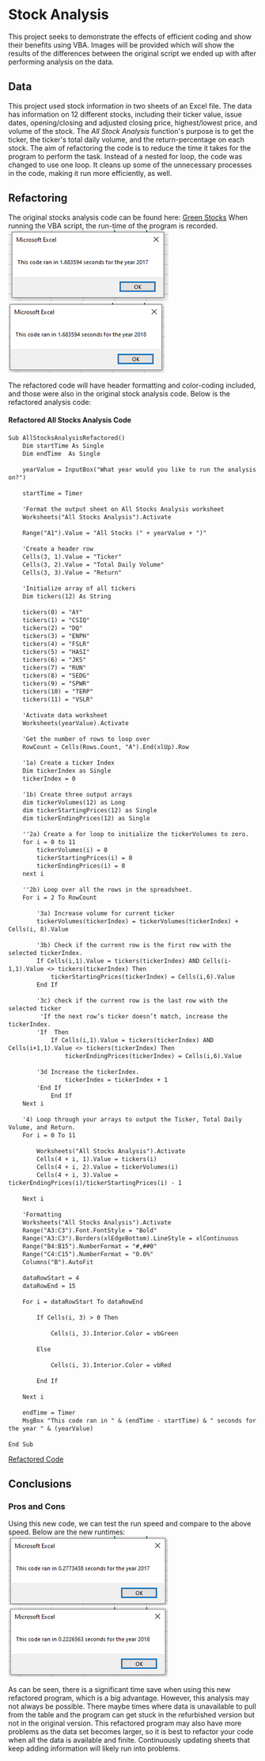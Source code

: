 # Stock Analysis
  This project seeks to demonstrate the effects of efficient coding and show their benefits using VBA. Images will be provided which will show the results of the differences between the original script we ended up with after performing analysis on the data.

## Data
  This project used stock information in two sheets of an Excel file. The data has information on 12 different stocks, including their ticker value, issue dates, opening/closing and adjusted closing price, highest/lowest price, and volume of the stock. The _All Stock Analysis_ function's purpose is to get the ticker, the ticker's total daily volume, and the return-percentage on each stock. The aim of refactoring the code is to reduce the time it takes for the program to perform the task. Instead of a nested for loop, the code was changed to use one loop. It cleans up some of the unnecessary processes in the code, making it run more efficiently, as well.

## Refactoring
The original stocks analysis code can be found here: [Green Stocks](https://github.com/zhangkevq/stock-analysis/blob/main/green_stocks.xlsm)
When running the VBA script, the run-time of the program is recorded.
![2017 Analysis](https://github.com/zhangkevq/stock-analysis/blob/main/runtime_2017_analysis1.png) ![2018 Analysis](https://github.com/zhangkevq/stock-analysis/blob/main/runtime_2018_analysis1.png)

The refactored code will have header formatting and color-coding included, and those were also in the original stock analysis code. Below is the refactored analysis code:

#### Refactored All Stocks Analysis Code
```
Sub AllStocksAnalysisRefactored()
    Dim startTime As Single
    Dim endTime  As Single

    yearValue = InputBox("What year would you like to run the analysis on?")

    startTime = Timer
    
    'Format the output sheet on All Stocks Analysis worksheet
    Worksheets("All Stocks Analysis").Activate
    
    Range("A1").Value = "All Stocks (" + yearValue + ")"
    
    'Create a header row
    Cells(3, 1).Value = "Ticker"
    Cells(3, 2).Value = "Total Daily Volume"
    Cells(3, 3).Value = "Return"

    'Initialize array of all tickers
    Dim tickers(12) As String
    
    tickers(0) = "AY"
    tickers(1) = "CSIQ"
    tickers(2) = "DQ"
    tickers(3) = "ENPH"
    tickers(4) = "FSLR"
    tickers(5) = "HASI"
    tickers(6) = "JKS"
    tickers(7) = "RUN"
    tickers(8) = "SEDG"
    tickers(9) = "SPWR"
    tickers(10) = "TERP"
    tickers(11) = "VSLR"
    
    'Activate data worksheet
    Worksheets(yearValue).Activate
    
    'Get the number of rows to loop over
    RowCount = Cells(Rows.Count, "A").End(xlUp).Row
    
    '1a) Create a ticker Index
    Dim tickerIndex as Single
    tickerIndex = 0

    '1b) Create three output arrays   
    dim tickerVolumes(12) as Long
    dim tickerStartingPrices(12) as Single
    dim tickerEndingPrices(12) as Single
    
    ''2a) Create a for loop to initialize the tickerVolumes to zero. 
    for i = 0 to 11
        tickerVolumes(i) = 0
        tickerStartingPrices(i) = 0
        tickerEndingPrices(i) = 0
    next i

    ''2b) Loop over all the rows in the spreadsheet. 
    For i = 2 To RowCount

        '3a) Increase volume for current ticker
        tickerVolumes(tickerIndex) = tickerVolumes(tickerIndex) + Cells(i, 8).Value
        
        '3b) Check if the current row is the first row with the selected tickerIndex.
        If Cells(i,1).Value = tickers(tickerIndex) AND Cells(i-1,1).Value <> tickers(tickerIndex) Then
            tickerStartingPrices(tickerIndex) = Cells(i,6).Value
        End If
        
        '3c) check if the current row is the last row with the selected ticker
         'If the next row’s ticker doesn’t match, increase the tickerIndex.
        'If  Then
            If Cells(i,1).Value = tickers(tickerIndex) AND Cells(i+1,1).Value <> tickers(tickerIndex) Then
                tickerEndingPrices(tickerIndex) = Cells(i,6).Value

        '3d Increase the tickerIndex. 
                tickerIndex = tickerIndex + 1
        'End If
            End If
    Next i
    
    '4) Loop through your arrays to output the Ticker, Total Daily Volume, and Return.
    For i = 0 To 11
        
        Worksheets("All Stocks Analysis").Activate
        Cells(4 + i, 1).Value = tickers(i)
        Cells(4 + i, 2).Value = tickerVolumes(i)
        Cells(4 + i, 3).Value = tickerEndingPrices(i)/tickerStartingPrices(i) - 1
        
    Next i
    
    'Formatting
    Worksheets("All Stocks Analysis").Activate
    Range("A3:C3").Font.FontStyle = "Bold"
    Range("A3:C3").Borders(xlEdgeBottom).LineStyle = xlContinuous
    Range("B4:B15").NumberFormat = "#,##0"
    Range("C4:C15").NumberFormat = "0.0%"
    Columns("B").AutoFit

    dataRowStart = 4
    dataRowEnd = 15

    For i = dataRowStart To dataRowEnd
        
        If Cells(i, 3) > 0 Then
            
            Cells(i, 3).Interior.Color = vbGreen
            
        Else
        
            Cells(i, 3).Interior.Color = vbRed
            
        End If
        
    Next i
 
    endTime = Timer
    MsgBox "This code ran in " & (endTime - startTime) & " seconds for the year " & (yearValue)

End Sub
```
[Refactored Code](https://github.com/zhangkevq/stock-analysis/blob/main/VBA_Challenge.vbs)

## Conclusions

### Pros and Cons

  Using this new code, we can test the run speed and compare to the above speed. Below are the new runtimes:
![2017 refactored](https://github.com/zhangkevq/stock-analysis/blob/main/runtime_2017_analysis2.png) ![2018 refactored](https://github.com/zhangkevq/stock-analysis/blob/main/runtime_2018_analysis2.png)

As can be seen, there is a significant time save when using this new refactored program, which is a big advantage. However, this analysis may not always be possible. There maybe times where data is unavailable to pull from the table and the program can get stuck in the refurbished version but not in the original version. This refactored program may also have more problems as the data set becomes larger, so it is best to refactor your code when all the data is available and finite. Continuously updating sheets that keep adding information will likely run into problems.
